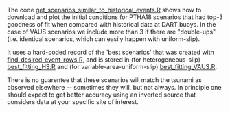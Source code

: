 
The code
[get_scenarios_similar_to_historical_events.R](get_scenarios_similar_to_historical_events.R)
shows how to download and plot the initial conditions for PTHA18 scenarios that
had top-3 goodness of fit when compared with historical data at DART buoys. In the
case of VAUS scenarios we include more than 3 if there are "double-ups" (i.e. identical
scenarios, which can easily happen with uniform-slip).

It uses a hard-coded record of the 'best scenarios' that was created with
[find_desired_event_rows.R](find_desired_event_rows.R), and is stored in (for
heterogeneous-slip) [best_fitting_HS.R](best_fitting_HS.R) and (for
variable-area-uniform-slip) [best_fitting_VAUS.R](best_fitting_VAUS.R). 

There is no guarentee that these scenarios will match the tsunami as observed
elsewhere -- sometimes they will, but not always. In principle one should
expect to get better accuracy using an inverted source that considers data
at your specific site of interest.


